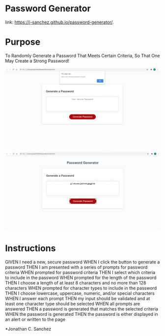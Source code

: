 # Password Generator

link: https://j-sanchez.github.io/password-generator/.

# Purpose

To Randomly Generate a Password That Meets Certain Criteria, So That One May Create a Strong Password!

![First Image](assets/images/first.jpg)

![Second Image](assets/images/second.jpg)

# Instructions 

GIVEN I need a new, secure password
WHEN I click the button to generate a password
THEN I am presented with a series of prompts for password criteria
WHEN prompted for password criteria
THEN I select which criteria to include in the password
WHEN prompted for the length of the password
THEN I choose a length of at least 8 characters and no more than 128 characters
WHEN prompted for character types to include in the password
THEN I choose lowercase, uppercase, numeric, and/or special characters
WHEN I answer each prompt
THEN my input should be validated and at least one character type should be selected
WHEN all prompts are answered
THEN a password is generated that matches the selected criteria
WHEN the password is generated
THEN the password is either displayed in an alert or written to the page

*Jonathan C. Sanchez
